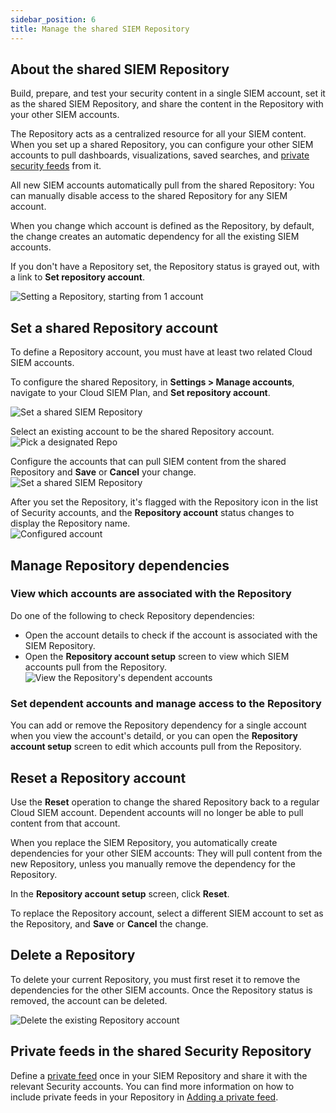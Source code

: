 ```yaml
---
sidebar_position: 6
title: Manage the shared SIEM Repository
---
```


## About the shared SIEM Repository 

Build, prepare, and test your security content in a single SIEM account, set it as the shared SIEM Repository, and share the content in the Repository with your other SIEM accounts.

The Repository acts as a centralized resource for all your SIEM content. When you set up a shared Repository, you can configure your other SIEM accounts to pull dashboards, visualizations, saved searches, and [private security feeds](/user-guide/cloud-siem/private-feeds) from it. 

All new SIEM accounts automatically pull from the shared Repository: You can manually disable access to the shared Repository for any SIEM account.

When you change which account is defined as the Repository, by default, the change creates an automatic dependency for all the existing SIEM accounts. 

If you don't have a Repository set, the Repository status is grayed out, with a link to **Set repository account**. 

![Setting a Repository, starting from 1 account](https://dytvr9ot2sszz.cloudfront.net/logz-docs/accounts/repo-setup_start_from_1acct.gif)


## Set a shared Repository account

To define a Repository account, you must have at least two related Cloud SIEM accounts.

To configure the shared Repository, in **Settings > Manage accounts**, navigate to your Cloud SIEM Plan, and **Set repository account**.


![Set a shared SIEM Repository](https://dytvr9ot2sszz.cloudfront.net/logz-docs/accounts/repo_set-account.png)

Select an existing account to be the shared Repository account.
![Pick a designated Repo](https://dytvr9ot2sszz.cloudfront.net/logz-docs/accounts/repo_picklist.gif) 

Configure the accounts that can pull SIEM content from the shared Repository and **Save** or **Cancel** your change. 
![Set a shared SIEM Repository ](https://dytvr9ot2sszz.cloudfront.net/logz-docs/accounts/repo_dependent_accts.png)

After you set the Repository, it's flagged with the Repository icon <!--<i class="li li-repository"></i> -->in the list of Security accounts, and the **Repository account** status changes to display the Repository name.  
![Configured account](https://dytvr9ot2sszz.cloudfront.net/logz-docs/accounts/repo_all_set.png)


## Manage Repository dependencies

### View which accounts are associated with the Repository

Do one of the following to check Repository dependencies: 

- Open the account details to check if the account is associated with the SIEM Repository.
- Open the **Repository account setup** screen to view which SIEM accounts pull from the Repository.
    ![View the Repository's dependent accounts](https://dytvr9ot2sszz.cloudfront.net/logz-docs/accounts/repo_view_dependant_accts.gif)

### Set dependent accounts and manage access to the Repository

You can add or remove the Repository dependency for a single account when you view the account's detaild, or you can   open the **Repository account setup** screen to edit which accounts pull from the Repository.

## Reset a Repository account

Use the **Reset** operation to change the shared Repository back to a regular Cloud SIEM account. Dependent accounts will no longer be able to pull content from that account.

When you replace the SIEM Repository, you automatically create dependencies for your other SIEM accounts: They will pull content from the new Repository, unless you manually remove the dependency for the Repository.

In the **Repository account setup** screen, click **Reset**. 

To replace the Repository account, select a different SIEM account to set as the Repository, and **Save** or **Cancel** the change. 



## Delete a Repository 

To delete your current Repository, you must first reset it to remove the dependencies for the other SIEM accounts. Once the Repository status is removed, the account can be deleted.

![Delete the existing Repository account](https://dytvr9ot2sszz.cloudfront.net/logz-docs/accounts/repo_reset-delete.gif)

## Private feeds in the shared Security Repository

Define a [private feed](/user-guide/siem/ioc-types/) once in your SIEM Repository and share it with the relevant Security accounts. You can find more information on how to include private feeds in your Repository in [Adding a private feed](/user-guide/cloud-siem/private-feeds.html).